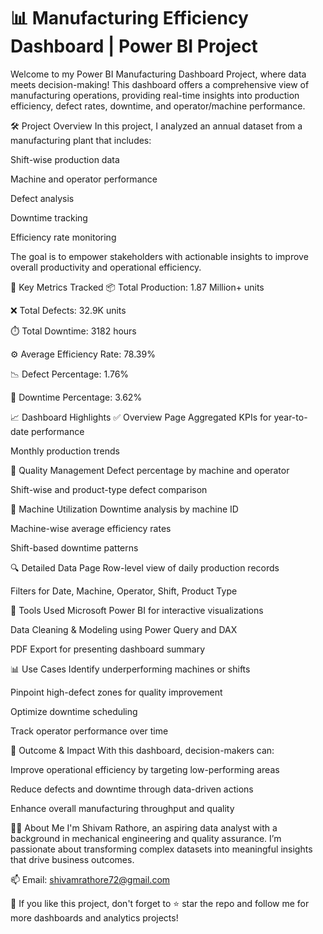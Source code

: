 # 📊 Manufacturing Efficiency Dashboard | Power BI Project

Welcome to my Power BI Manufacturing Dashboard Project, where data meets decision-making! This dashboard offers a comprehensive view of manufacturing operations, providing real-time insights into production efficiency, defect rates, downtime, and operator/machine performance.

🛠️ Project Overview
In this project, I analyzed an annual dataset from a manufacturing plant that includes:

Shift-wise production data

Machine and operator performance

Defect analysis

Downtime tracking

Efficiency rate monitoring

The goal is to empower stakeholders with actionable insights to improve overall productivity and operational efficiency.

📌 Key Metrics Tracked
📦 Total Production: 1.87 Million+ units

❌ Total Defects: 32.9K units

⏱️ Total Downtime: 3182 hours

⚙️ Average Efficiency Rate: 78.39%

📉 Defect Percentage: 1.76%

🛑 Downtime Percentage: 3.62%

📈 Dashboard Highlights
✅ Overview Page
Aggregated KPIs for year-to-date performance

Monthly production trends

🧪 Quality Management
Defect percentage by machine and operator

Shift-wise and product-type defect comparison

🔧 Machine Utilization
Downtime analysis by machine ID

Machine-wise average efficiency rates

Shift-based downtime patterns

🔍 Detailed Data Page
Row-level view of daily production records

Filters for Date, Machine, Operator, Shift, Product Type

🧰 Tools Used
Microsoft Power BI for interactive visualizations

Data Cleaning & Modeling using Power Query and DAX

PDF Export for presenting dashboard summary

📊 Use Cases
Identify underperforming machines or shifts

Pinpoint high-defect zones for quality improvement

Optimize downtime scheduling

Track operator performance over time

🚀 Outcome & Impact
With this dashboard, decision-makers can:

Improve operational efficiency by targeting low-performing areas

Reduce defects and downtime through data-driven actions

Enhance overall manufacturing throughput and quality

🙋‍♂️ About Me
I'm Shivam Rathore, an aspiring data analyst with a background in mechanical engineering and quality assurance. I’m passionate about transforming complex datasets into meaningful insights that drive business outcomes.

📫 Email: shivamrathore72@gmail.com

🌟 If you like this project, don't forget to ⭐ star the repo and follow me for more dashboards and analytics projects!
